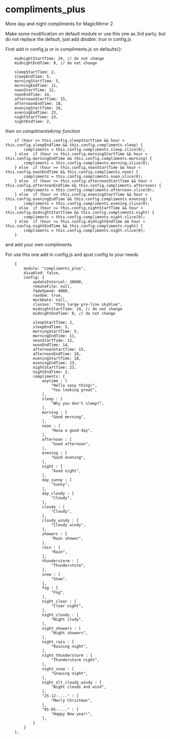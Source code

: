 # compliments_plus
More day and night compliments for MagicMirror 2

Make some modification on default module or use this one as 3rd party, but do not replace the default, just add <i>disable: true</i> in config.js

First add in config.js or in compliments.js on defaults{}:

		midnightStartTime: 24, // do not change
		midnightEndTime: 0, // do not change

		sleepStartTime: 2,
		sleepEndTime: 5,
		morningStartTime: 5,
		morningEndTime: 11,
		noonStartTime: 12,
		noonEndTime: 14,
		afternoonStartTime: 15,
		afternoonEndTime: 18,
		eveningStartTime: 18,
		eveningEndTime: 23,
		nightStartTime: 23,
		nightEndTime: 2,

then on <i>complimentsArray function</i>

		if (hour >= this.config.sleepStartTime && hour < this.config.sleepEndTime && this.config.compliments.sleep) {
			compliments = this.config.compliments.sleep.slice(0);
		} else	if (hour >= this.config.morningStartTime && hour < this.config.morningEndTime && this.config.compliments.morning) {
			compliments = this.config.compliments.morning.slice(0);
		} else	if (hour >= this.config.noonStartTime && hour < this.config.noonEndTime && this.config.compliments.noon) {
			compliments = this.config.compliments.noon.slice(0);
		} else	if (hour >= this.config.afternoonStartTime && hour < this.config.afternoonEndTime && this.config.compliments.afternoon) {
			compliments = this.config.compliments.afternoon.slice(0);
		} else	if (hour >= this.config.eveningStartTime && hour < this.config.eveningEndTime && this.config.compliments.evening) {
			compliments = this.config.compliments.evening.slice(0);
		} else	if (hour >= this.config.nightStartTime && hour < this.config.midnightStartTime && this.config.compliments.night) {
			compliments = this.config.compliments.night.slice(0);
		} else	if (hour >= this.config.midnightEndTime && hour < this.config.nightEndTime && this.config.compliments.night) {
			compliments = this.config.compliments.night.slice(0);
		}

and add your own compliments

For use this one add in config.js and ajust config to your needs

		{
			module: "compliments_plus",
			disabled: false,
			config: {
				updateInterval: 30000,
				remoteFile: null,
				fadeSpeed: 4000,
				random: true,
				mockDate: null,
				classes: "thin large pre-line skyblue",
				midnightStartTime: 24, // do not change
				midnightEndTime: 0, // do not change

				sleepStartTime: 2,
				sleepEndTime: 5,
				morningStartTime: 5,
				morningEndTime: 11,
				noonStartTime: 12,
				noonEndTime: 14,
				afternoonStartTime: 15,
				afternoonEndTime: 18,
				eveningStartTime: 18,
				eveningEndTime: 23,
				nightStartTime: 23,
				nightEndTime: 2,
				compliments: {
					anytime : [
						"Hello sexy thing!",
						"You looking great",
					],
					sleep : [
						"Why you don't sleep?",
					],
					morning : [
						"Good morning",
					],
					noon : [
						"Hava a good day",
					],
					afternoon : [
						"Good afternoon",
					],
					evening : [
						"Good evening",
					],
					night : [
						"Good night",
					],
					day_sunny : [
						"Sunny",
					],
					day_cloudy : [
						"Cloudy",
					],
					cloudy : [
						"Cloudy",
					],
					cloudy_windy : [
						"Cloudy windy",
					],
					showers : [
						"Rain shower",
					],
					rain : [
						"Rain",
					],
					thunderstorm : [
						"Thunderstorm",
					],
					snow : [
						"Snow",
					],
					fog : [
						"Fog",
					],
					night_clear : [
						"Clear night",
					],
					night_cloudy : [
					    "Night cludy",
					],
					night_showers : [
					    "Night showers",
					],
					night_rain : [
					    "Raining night",
					],
					night_thunderstorm : [
					    "Thunderstorm night",
					],
					night_snow : [
					    "Snowing night",
					],
					night_alt_cloudy_windy : [
					    "Night clouds and wind",
					], 
				    "25-12-...." : [
					    "Marry Christmas",
					],
					"01-01-...." : [
						"Happy New year!",
					],
				}
			}
		},
